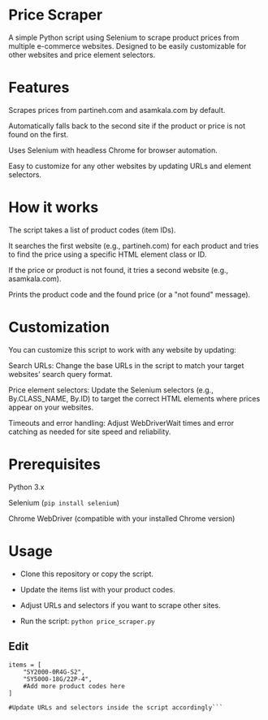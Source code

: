 # Price Scraper
A simple Python script using Selenium to scrape product prices from multiple e-commerce websites.
Designed to be easily customizable for other websites and price element selectors.

# Features
Scrapes prices from partineh.com and asamkala.com by default.

Automatically falls back to the second site if the product or price is not found on the first.

Uses Selenium with headless Chrome for browser automation.

Easy to customize for any other websites by updating URLs and element selectors.

# How it works
The script takes a list of product codes (item IDs).

It searches the first website (e.g., partineh.com) for each product and tries to find the price using a specific HTML element class or ID.

If the price or product is not found, it tries a second website (e.g., asamkala.com).

Prints the product code and the found price (or a "not found" message).

# Customization
You can customize this script to work with any website by updating:

Search URLs: Change the base URLs in the script to match your target websites’ search query format.

Price element selectors: Update the Selenium selectors (e.g., By.CLASS_NAME, By.ID) to target the correct HTML elements where prices appear on your websites.

Timeouts and error handling: Adjust WebDriverWait times and error catching as needed for site speed and reliability.

# Prerequisites
Python 3.x

Selenium (```pip install selenium```)

Chrome WebDriver (compatible with your installed Chrome version)

# Usage
* Clone this repository or copy the script.

* Update the items list with your product codes.

* Adjust URLs and selectors if you want to scrape other sites.

* Run the script:
```python price_scraper.py```

## Edit
```
items = [
    "SY2000-0R4G-S2",
    "SY5000-18G/22P-4",
    #Add more product codes here
]

#Update URLs and selectors inside the script accordingly```
